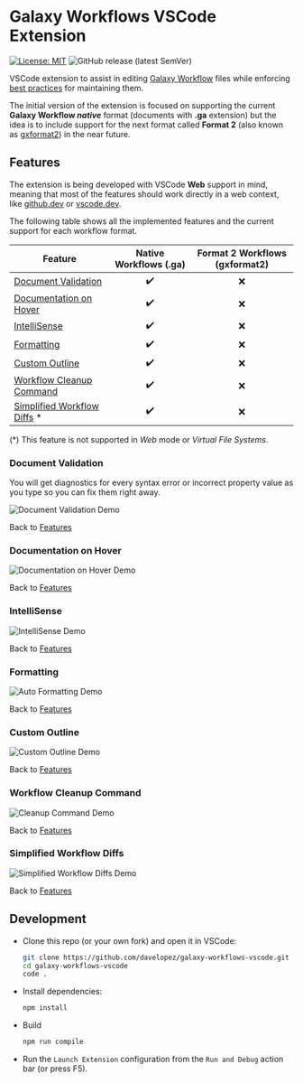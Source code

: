 # Galaxy Workflows VSCode Extension

[![License: MIT](https://img.shields.io/badge/License-MIT-brightgreen.svg)](https://opensource.org/licenses/MIT)
![GitHub release (latest SemVer)](https://img.shields.io/badge/release-unreleased-orange)

VSCode extension to assist in editing [Galaxy Workflow](https://galaxyproject.org/) files while enforcing [best practices](https://planemo.readthedocs.io/en/latest/best_practices_workflows.html) for maintaining them.

The initial version of the extension is focused on supporting the current **Galaxy Workflow _native_** format (documents with **.ga** extension) but the idea is to include support for the next format called **Format 2** (also known as [gxformat2](https://github.com/galaxyproject/gxformat2)) in the near future.

## Features

The extension is being developed with VSCode **Web** support in mind, meaning that most of the features should work directly in a web context, like [github.dev](https://github.dev) or [vscode.dev](https://vscode.dev).

The following table shows all the implemented features and the current support for each workflow format.

| Feature                                                    | Native Workflows (.ga) | Format 2 Workflows (gxformat2) |
| ---------------------------------------------------------- | :--------------------: | :----------------------------: |
| [Document Validation](#document-validation)                |   :heavy_check_mark:   |              :x:               |
| [Documentation on Hover](#documentation-on-hover)          |   :heavy_check_mark:   |              :x:               |
| [IntelliSense](#intellisense)                              |   :heavy_check_mark:   |              :x:               |
| [Formatting](#formatting)                                  |   :heavy_check_mark:   |              :x:               |
| [Custom Outline](#custom-outline)                          |   :heavy_check_mark:   |              :x:               |
| [Workflow Cleanup Command](#workflow-cleanup-command)      |   :heavy_check_mark:   |              :x:               |
| [Simplified Workflow Diffs](#simplified-workflow-diffs) \* |   :heavy_check_mark:   |              :x:               |

(\*) This feature is not supported in _Web_ mode or _Virtual File Systems_.

### Document Validation

You will get diagnostics for every syntax error or incorrect property value as you type so you can fix them right away.

![Document Validation Demo](images/validation-native.gif)

Back to [Features](#features)

### Documentation on Hover

![Documentation on Hover Demo](images/doc-hover-native.gif)

Back to [Features](#features)

### IntelliSense

![IntelliSense Demo](images/intellisense-native.gif)

Back to [Features](#features)

### Formatting

![Auto Formatting Demo](images/format-document-native.gif)

Back to [Features](#features)

### Custom Outline

![Custom Outline Demo](images/custom-outline-native.gif)

Back to [Features](#features)

### Workflow Cleanup Command

![Cleanup Command Demo](images/clean-up-command-native.gif)

Back to [Features](#features)

### Simplified Workflow Diffs

![Simplified Workflow Diffs Demo](images/clean-diff-native.gif)

Back to [Features](#features)

## Development

- Clone this repo (or your own fork) and open it in VSCode:
  ```sh
  git clone https://github.com/davelopez/galaxy-workflows-vscode.git
  cd galaxy-workflows-vscode
  code .
  ```
- Install dependencies:
  ```sh
  npm install
  ```
- Build
  ```sh
  npm run compile
  ```
- Run the `Launch Extension` configuration from the `Run and Debug` action bar (or press F5).
